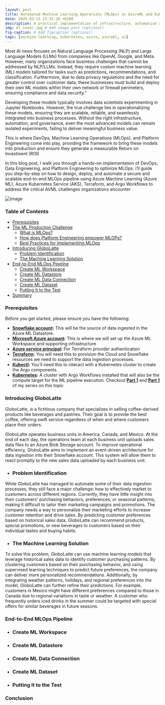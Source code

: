 ```yaml
---
layout: post
title: Automated Machine Learning Operations (MLOps) on AzureML and Kubernetes
date: 2025-03-15 13:32:20 +0300
description: A practical implementation of infrastructure, automation and governance for streamlined machine learning operations.
img: ml_cover.jpg # Add image post (optional)
fig-caption: # Add figcaption (optional)
tags: [machine-learning, kubernetes, azure, azureml, ai]
---
```

Most AI news focuses on Natural Language Processing (NLP) and Large Language Models (LLMs) from companies like OpenAI, Google, and Meta. However, many organizations face business challenges that cannot be addressed by NLP/LLMs. Instead, they require custom machine learning (ML) models tailored for tasks such as predictions, recommendations, and classification. Furthermore, due to data privacy regulations and the need for greater control over customer data, these businesses must build and deploy their own ML models within their own network or firewall perimeters, ensuring compliance and data security."

Developing these models typically involves data scientists experimenting in Jupyter Notebooks. However, the true challenge lies in operationalizing these models, ensuring they are scalable, reliable, and seamlessly integrated into business processes. Without the right infrastructure, automation, and governance, even the most advanced models can remain isolated experiments, failing to deliver meaningful business value.

This is where DevOps, Machine Learning Operations (MLOps), and Platform Engineering come into play, providing the framework to bring these models into production and ensure they generate a measurable Return on Investment (ROI)

In this blog post, I walk you through a hands-on implementation of DevOps, Data Engineering, and Platform Engineering to optimize MLOps. I’ll guide you step-by-step on how to design, deploy, and automate a secure and scalable end-to-end MLOps pipeline using Azure Machine Learning (Azure ML), Azure Kubernetes Service (AKS), Terraform, and Argo Workflows to address the critical AI/ML challenges organizations encounter

![image](https://github.com/user-attachments/assets/c2c624ed-cb22-48d5-bc38-f8c6487b0f38)

### Table of Contents
- [Prerequisites ](#prerequisites)
- [The ML Production Challenge ](#the-ml-production-challenge)
   - [What is MLOps? ](#what-is-mlops?)
   - [How does Platform Engineering empower MLOPs? ](#how-does-platform-engineering-empower-mlops?)
   - [Best Practices for Implementing MLOps ](#best-practices-for-implementing-mlops)
- [Introducing GloboLatte ](#introducing-globolatte)
   - [Problem Identification ](#problem-identification)
   - [The Machine Learning Solution ](#the-machine-learning-solution)
- [End-to-End MLOps Pipeline](#end-to-end-mlops-pipeline)
   - [Create ML Workspace ](#create-ml-workspace)
   - [Create ML Datastore](#create-ml-datastore)
   - [Create ML Data Connection ](#create-ml-data-connection)
   - [Create ML Dataset](#create-ml-dataset)
   - [Putting It to the Test](#putting-it-to-the-test)
- [Summary ](#summary)

### Prerequisites
Before you get started, please ensure you have the following:

- **[Snowflake account](https://signup.snowflake.com/?utm_source=google&utm_medium=paidsearch&utm_campaign=na-us-en-brand-trial-exact&utm_content=go-eta-evg-ss-free-trial&utm_term=c-g-snowflake%20trial%20account-e&_bt=579123129595&_bk=snowflake%20trial%20account&_bm=e&_bn=g&_bg=136172947348&gclsrc=aw.ds&gad_source=1&gclid=Cj0KCQjw3bm3BhDJARIsAKnHoVWVpbV2-xagFD0LBmC-kxgnMcg0cH1afvWSLIko69Y0DtP6mnHRUCYaAjUREALw_wcB):** This will be the source of data ingested in the Azure ML Datastore.
- **[Microsoft Azure account](https://azure.microsoft.com/en-gb/pricing/offers/ms-azr-0044p/):** This is where we will set up the Azure ML Workspace and supporting infrastructure
- **[Azure service principal](https://learn.microsoft.com/en-us/cli/azure/azure-cli-sp-tutorial-1?tabs=bash):** For Terraform provider authentication
- **[Terraform](https://developer.hashicorp.com/terraform/tutorials/aws-get-started/install-cli):** You will need this to provision the Cloud and Snowflake resources we need to support the data ingestion processes.
- **[Kubectl](https://kubernetes.io/docs/tasks/tools/):** You'll need this to interact with a Kubernetes cluster to create the Argo components.
- **[Kubernetes](https://kubernetes.io/):** A cluster with Argo Workflows installed that will also be the compute target for the ML pipeline execution. Checkout **[Part 1](https://musana.engineering/platform-engineering-on-k8s-part1/)** and **[Part 1](https://musana.engineering/platform-engineering-on-k8s-part2/)** of my series on this topic

### Introducing GloboLatte
GloboLatte, is a fictitious company that specializes in selling coffee-derived products like beverages and pastries. Their goal is to provide the best coffee, offering swift service regardless of when and where customers place their orders.

GloboLatte operates business units in America, Canada, and Mexico. At the end of each day, the operations team at each business unit uploads sales data files to an Azure Blob Storage account. To improve operational efficiency, GloboLatte aims to implement an event-driven architecture for data ingestion into their Snowflake account. This system will allow them to react promptly to the new sales data uploaded by each business unit.

- ### Problem Identification

While GloboLatte has managed to automate some of their data ingestion processes, they still face a major challenge: how to effectively market to customers across different regions. Currently, they have little insight into their customers' purchasing behaviors, preferences, or seasonal patterns, making it difficult to tailor their marketing campaigns and promotions. The company needs a way to personalize their marketing efforts to increase customer retention and drive sales. By predicting customer preferences based on historical sales data, GloboLatte can recommend products, special promotions, or new beverages to customers based on their individual tastes and buying habits.

- ### The Machine Learning Solution

To solve this problem, GloboLatte can use machine learning models that leverage historical sales data to identify customer purchasing patterns. By clustering customers based on their purchasing behavior, and using supervised learning techniques to predict future preferences, the company can deliver more personalized recommendations. Additionally, by integrating weather patterns, holidays, and regional preferences into the model, GloboLatte can further refine their predictions. For example, customers in Mexico might have different preferences compared to those in Canada due to regional variations in taste or weather. A customer who frequently orders iced drinks in the summer could be targeted with special offers for similar beverages in future seasons.

### End-to-End MLOps Pipeline
- ### Create ML Workspace
- ### Create ML Datastore
- ### Create ML Data Connection
- ### Create ML Dataset
- ### Putting It to the Test

### Conclusion


